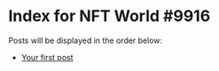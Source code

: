 # Index for NFT World #9916
Posts will be displayed in the order below:

- [Your first post](./001-first.md)

